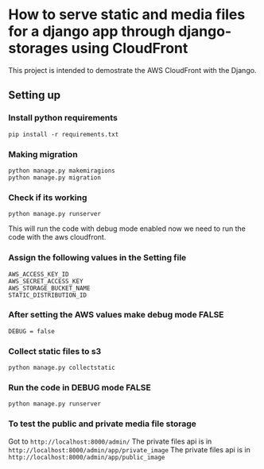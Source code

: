How to serve static and media files for a django app through django-storages using CloudFront
===================================
This project is intended to demostrate the AWS CloudFront with the Django.

Setting up
------------


### Install python requirements
	pip install -r requirements.txt


### Making migration
	python manage.py makemiragions
    python manage.py migration

### Check if its working
    python manage.py runserver

This will run the code with debug mode enabled now we need to run the code with the aws cloudfront.

### Assign the following values in the Setting file
    AWS_ACCESS_KEY_ID
    AWS_SECRET_ACCESS_KEY
    AWS_STORAGE_BUCKET_NAME
    STATIC_DISTRIBUTION_ID

### After setting the AWS values make debug mode FALSE
    DEBUG = false

### Collect static files to s3
    python manage.py collectstatic

### Run the code in DEBUG mode FALSE
    python manage.py runserver

### To test the public and private media file storage
Got to `http://localhost:8000/admin/`
The private files api is in `http://localhost:8000/admin/app/private_image`
The private files api is in `http://localhost:8000/admin/app/public_image`

